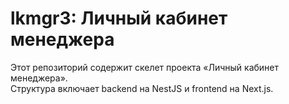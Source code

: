 # lkmgr3: Личный кабинет менеджера

Этот репозиторий содержит скелет проекта «Личный кабинет менеджера».  
Структура включает backend на NestJS и frontend на Next.js.  
